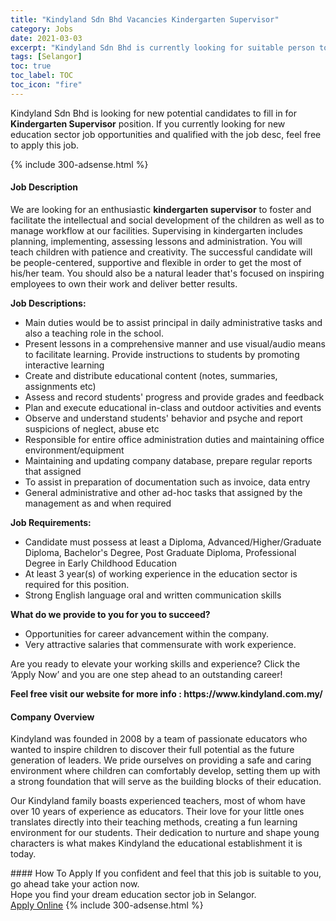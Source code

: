 ```yaml
---
title: "Kindyland Sdn Bhd Vacancies Kindergarten Supervisor" 
category: Jobs 
date: 2021-03-03 
excerpt: "Kindyland Sdn Bhd is currently looking for suitable person to fill in the Kindergarten Supervisor which positioned at Selangor" 
tags: [Selangor] 
toc: true 
toc_label: TOC 
toc_icon: "fire" 
--- 
```


<p>Kindyland Sdn Bhd is looking for new potential candidates to fill in for <b>Kindergarten Supervisor</b> position. If you currently looking for new education sector job opportunities and qualified with the job desc, feel free to apply this job.
</p>{% include 300-adsense.html %} 
 <div><div><h4>Job Description</h4></div><div><div><span><div><p>We are looking for an enthusiastic <strong>kindergarten supervisor</strong> to foster and facilitate the intellectual and social development of the children as well as to manage workflow at our facilities. Supervising in kindergarten includes planning, implementing, assessing lessons and administration. You will teach children with patience and creativity. The successful candidate will be people-centered, supportive and flexible in order to get the most of his/her team. You should also be a natural leader that's focused on inspiring employees to own their work and deliver better results.</p><p><strong>Job Descriptions:</strong></p><ul><li>Main duties would be to assist principal in daily administrative tasks and also a teaching role in the school.&#160;</li><li>Present lessons in a comprehensive manner and use visual/audio means to facilitate learning. Provide instructions to students by promoting interactive learning</li><li>Create and distribute educational content (notes, summaries, assignments etc)</li><li>Assess and record students' progress and provide grades and feedback</li><li>Plan and execute educational in-class and outdoor activities and events</li><li>Observe and understand students' behavior and psyche and report suspicions of neglect, abuse etc</li><li>Responsible for entire office administration duties and&#160;maintaining office environment/equipment</li><li>Maintaining and updating company database, prepare regular reports that assigned</li><li>To assist in preparation of documentation such as invoice, data entry</li><li>General administrative and other ad-hoc tasks that assigned by the management as and when required</li></ul><p><strong>Job Requirements:</strong></p><ul><li>Candidate must possess at least a Diploma, Advanced/Higher/Graduate Diploma, Bachelor's Degree, Post Graduate Diploma, Professional Degree in Early Childhood Education</li><li>At least 3 year(s) of working experience in the education sector is required for this position.</li><li>Strong English language oral and written communication skills</li></ul><p><strong>What do we provide to you for you to succeed?</strong></p><ul><li>Opportunities for career advancement within the company.</li><li>Very attractive salaries that commensurate with work experience.</li></ul><p>Are you ready to elevate your working skills and experience? Click the &#8216;Apply Now&#8217; and you are one step ahead to an outstanding career!</p><p><strong>Feel free visit our website for more info : https://www.kindyland.com.my/</strong></p></div></span></div></div></div> 
<div><div><h4>Company Overview</h4></div><div><div><span><div><p>Kindyland was founded in 2008 by a team of passionate educators who wanted to inspire children to discover their full potential as the future generation of leaders. We pride ourselves on providing a safe and caring environment where children can comfortably develop, setting them up with a strong foundation that will serve as the building blocks of their education.</p><p>Our Kindyland family boasts experienced teachers, most of whom have over 10 years of experience as educators. Their love for your little ones translates directly into their teaching methods, creating a fun learning environment for our students. Their dedication to nurture and shape young characters is what makes Kindyland the educational establishment it is today.</p></div></span></div></div></div> 
#### How To Apply 
If you confident and feel that this job is suitable to you, go ahead take your action now. <br/> 
Hope you find your dream education sector job in Selangor. <br/> 
<a href="https://www.jobstreet.com.my/en/job/kindergarten-supervisor-4493997?jobId=jobstreet-my-job-4493997" class="btn btn--info" target="_blank" rel="nofollow noopenner">Apply Online</a> 
{% include 300-adsense.html %} 